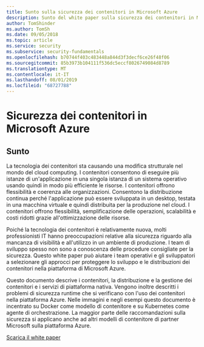 ```yaml
---
title: Sunto sulla sicurezza dei contenitori in Microsoft Azure
description: Sunto del white paper sulla sicurezza dei contenitori in Microsoft Azure.
author: TomShinder
ms.author: TomSh
ms.date: 09/05/2018
ms.topic: article
ms.service: security
ms.subservice: security-fundamentals
ms.openlocfilehash: b70744f403c483448a844d3f3decf6ce26f48f06
ms.sourcegitcommit: 85b3973b104111f536dc5eccf8026749084d8789
ms.translationtype: MT
ms.contentlocale: it-IT
ms.lasthandoff: 08/01/2019
ms.locfileid: "68727788"
---
```

# <a name="container-security-in-microsoft-azure"></a>Sicurezza dei contenitori in Microsoft Azure
## <a name="abstract"></a>Sunto

La tecnologia dei contenitori sta causando una modifica strutturale nel mondo del cloud computing. I contenitori consentono di eseguire più istanze di un'applicazione in una singola istanza di un sistema operativo usando quindi in modo più efficiente le risorse. I contenitori offrono flessibilità e coerenza alle organizzazioni. Consentono la distribuzione continua perché l'applicazione può essere sviluppata in un desktop, testata in una macchina virtuale e quindi distribuita per la produzione nel cloud. I contenitori offrono flessibilità, semplificazione delle operazioni, scalabilità e costi ridotti grazie all'ottimizzazione delle risorse.

Poiché la tecnologia dei contenitori è relativamente nuova, molti professionisti IT hanno preoccupazioni relative alla sicurezza riguardo alla mancanza di visibilità e all'utilizzo in un ambiente di produzione. I team di sviluppo spesso non sono a conoscenza delle procedure consigliate per la sicurezza. Questo white paper può aiutare i team operativi e gli sviluppatori a selezionare gli approcci per proteggere lo sviluppo e le distribuzioni dei contenitori nella piattaforma di Microsoft Azure.

Questo documento descrive i contenitori, la distribuzione e la gestione dei contenitori e i servizi di piattaforma nativa. Vengono inoltre descritti i problemi di sicurezza runtime che si verificano con l'uso dei contenitori nella piattaforma Azure. Nelle immagini e negli esempi questo documento è incentrato su Docker come modello di contenitore e su Kubernetes come agente di orchestrazione. La maggior parte delle raccomandazioni sulla sicurezza si applicano anche ad altri modelli di contenitore di partner Microsoft sulla piattaforma Azure.

[Scarica il white paper](https://azure.microsoft.com/mediahandler/files/resourcefiles/container-security-in-microsoft-azure/Open%20Container%20Security%20in%20Microsoft%20Azure.pdf)